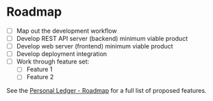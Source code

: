 # Roadmap

- [ ] Map out the development workflow
- [ ] Develop REST API server (backend) minimum viable product
- [ ] Develop web server (frontend) minimum viable product
- [ ] Develop deployment integration 
- [ ] Work through feature set:
    - [ ] Feature 1
    - [ ] Feature 2 

See the [Personal Ledger - Roadmap](https://github.com/users/IanTeda/projects/1) for a full list of proposed features.

